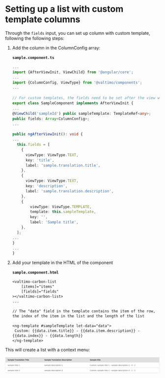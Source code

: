 # Setting up a list with custom template columns

Through the `fields` input, you can set up column with custom template, following the following steps:

1.  Add the column in the ColumnConfig array:

    **`sample.component.ts`**

    ```typescript
    ...
    import {AfterViewInit, ViewChild} from '@angular/core';
    ...
    import {ColumnConfig, ViewType} from '@valtimo/components';
    ...

    // For custom templates, the fields need to be set after the view was initialized
    export class SampleComponent implements AfterViewInit {
    ...
    @ViewChild('sampleId') public sampleTemplate: TemplateRef<any>;
    public fields: Array<ColumnConfig>;
    ...

    public ngAfterViewInit(): void {
    ...
      this.fields = [
        {
          viewType: ViewType.TEXT,
          key: 'title',
          label: 'sample.translation.title',
        },
        {
          viewType: ViewType.TEXT,
          key: 'description',
          label: 'sample.translation.description',
        },
        {
            viewType: ViewType.TEMPLATE,
            template: this.sampleTemplate,
            key: '',
            label: 'Sample title',
        },
      ];
    ...
    }
    ...
    }
    ```
2.  Add your template in the HTML of the component

    **`sample.component.html`**

    ```angular2html
    <valtimo-carbon-list
        [items]="items"
        [fields]="fields"
    ></valtimo-carbon-list>
    ...

    // The "data" field in the template contains the item of the row, the index of the item in the list and the length of the list

    <ng-template #sampleTemplate let-data="data">
     Custom: {{data.item.title}} - {{data.item.description}} - {{data.index}} - {{data.length}}
    </ng-template>
    ```

This will create a list with a context menu:

![list-with-custom.png](../../../.gitbook/assets/list-with-custom.png)
